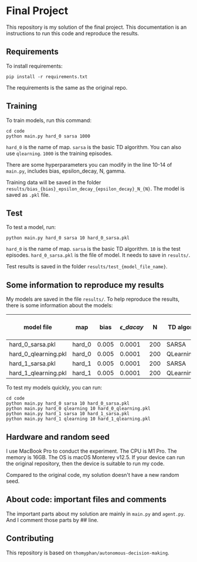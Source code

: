# Final Project

This repository is my solution of the final project. This documentation is an instructions to run this code and reproduce the results.

## Requirements

To install requirements:

```setup
pip install -r requirements.txt
```

The requirements is the same as the original repo.

## Training

To train models, run this command:

```train
cd code
python main.py hard_0 sarsa 1000
```
`hard_0` is the name of map. `sarsa` is the basic TD algorithm. You can also use `qlearning`. `1000` is the training episodes.

There are some hyperparameters you can modify in the line 10-14 of `main.py`, includes bias, epsilon_decay, N, gamma.

Training data will be saved in the folder `results/bias_{bias}_epsilon_decay_{epsilon_decay}_N_{N}`. The model is saved as `.pkl` file.

## Test

To test a model, run:

```test
python main.py hard_0 sarsa 10 hard_0_sarsa.pkl
```

`hard_0` is the name of map. `sarsa` is the basic TD algorithm. `10` is the test episodes. `hard_0_sarsa.pkl` is the file of model. It needs to save in `results/`.

Test results is saved in the folder `results/test_{model_file_name}`.

## Some information to reproduce my results

My models are saved in the file `results/`. To help reproduce the results, there is some information about the models:

| model file         | map  | bias | $\epsilon \_dacay$ | N | TD algor. | training episodes | avg test returns |
| ------------------ | ---------------- | -------------- | -------------- | -------------- | -------------- | -------------- | -------------- |
|  hard_0_sarsa.pkl  |     hard_0         |      0.005       | 0.0001 | 200 | SARSA |1000 |9.57|
|   hard_0_qlearning.pkl |     hard_0         |      0.005       | 0.0001 | 200 | QLearning |1000 |9.36|
|  hard_1_sarsa.pkl |     hard_1         |      0.005       | 0.0001 | 200 | SARSA |1300 |9.50|
|  hard_1_qlearning.pkl  |     hard_1         |      0.005       | 0.0001 | 200 | QLearning |1300 |9.57|

To test my models quickly, you can run:
```test
cd code
python main.py hard_0 sarsa 10 hard_0_sarsa.pkl
python main.py hard_0 qlearning 10 hard_0_qlearning.pkl
python main.py hard_1 sarsa 10 hard_1_sarsa.pkl
python main.py hard_1 qlearning 10 hard_1_qlearning.pkl
```

## Hardware and random seed
I use MacBook Pro to conduct the  experiment. The CPU is M1 Pro. The memory is 16GB. The OS is macOS Monterey v12.5. If your device can run the original repository, then the device is suitable to run my code.

Compared to the original code, my solution doesn't have a new random seed.

## About code:  important files and comments
The important parts about my solution are mainly in `main.py` and `agent.py`. And I comment those parts by ## line.

## Contributing

This repository is based on `thomyphan/autonomous-decision-making`.

